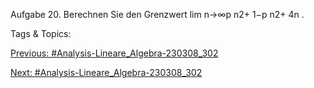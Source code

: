Aufgabe 20. Berechnen Sie den Grenzwert
lim
n→∞p
n2+ 1−p
n2+ 4n .

   Tags & Topics:
   

[Previous: #Analysis-Lineare_Algebra-230308_302](Analysis-Lineare_Algebra-230308_302.md)

[Next: #Analysis-Lineare_Algebra-230308_302](Analysis-Lineare_Algebra-230308_302.md)